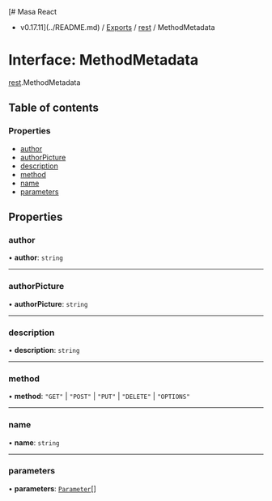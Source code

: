 [# Masa React
 - v0.17.11](../README.md) / [Exports](../modules.md) / [rest](../modules/rest.md) / MethodMetadata

# Interface: MethodMetadata

[rest](../modules/rest.md).MethodMetadata

## Table of contents

### Properties

- [author](rest.MethodMetadata.md#author)
- [authorPicture](rest.MethodMetadata.md#authorpicture)
- [description](rest.MethodMetadata.md#description)
- [method](rest.MethodMetadata.md#method)
- [name](rest.MethodMetadata.md#name)
- [parameters](rest.MethodMetadata.md#parameters)

## Properties

### author

• **author**: `string`

___

### authorPicture

• **authorPicture**: `string`

___

### description

• **description**: `string`

___

### method

• **method**: ``"GET"`` \| ``"POST"`` \| ``"PUT"`` \| ``"DELETE"`` \| ``"OPTIONS"``

___

### name

• **name**: `string`

___

### parameters

• **parameters**: [`Parameter`](rest.Parameter.md)[]
